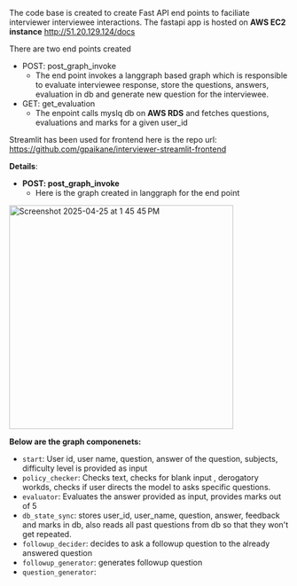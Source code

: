 The code base is created to create Fast API end points to faciliate interviewer interviewee interactions.
The fastapi app is hosted on **AWS EC2 instance** http://51.20.129.124/docs 

There are two end points created

* POST: post_graph_invoke
    * The end point invokes a langgraph based graph which is responsible to evaluate interviewee response, store the questions, answers, evaluation in db and generate new question for the interviewee.
* GET: get_evaluation
    * The enpoint calls myslq db on **AWS RDS** and fetches questions, evaluations and marks for a given user_id
  
Streamlit has been used for frontend here is the repo url: https://github.com/gpaikane/interviewer-streamlit-frontend

**Details**:
* **POST: post_graph_invoke**
   * Here is the graph created in langgraph for the end point
<img width="404" alt="Screenshot 2025-04-25 at 1 45 45 PM" src="https://github.com/user-attachments/assets/bde0ca2b-9a57-4b70-b94c-8b9a78894bec" />


**Below are the graph componenets:**
* `start`: User id, user name, question, answer of the question, subjects, difficulty level is provided as input
* `policy_checker`: Checks text, checks for blank input , derogatory workds, checks if user directs the model to asks specific questions.
* `evaluator`: Evaluates the answer provided as input, provides marks out of 5 
* `db_state_sync`: stores user_id, user_name, question, answer, feedback and marks in db, also reads all past questions from db so that they won't get repeated.
* `followup_decider`: decides to ask a followup question to the already answered question
* `followup_generator`: generates followup question
* `question_generator`: 

